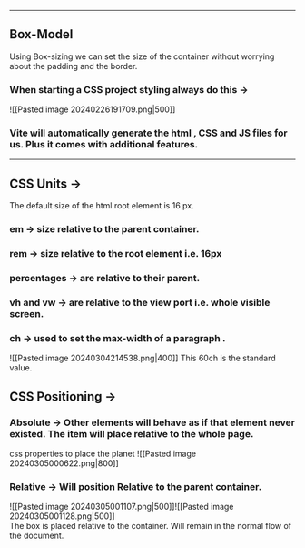 - - -
## Box-Model
Using Box-sizing we can set the size of the container without worrying about the padding and the border.

### When starting a CSS project styling always do this ->
![[Pasted image 20240226191709.png|500]]

### Vite will automatically generate the html , CSS and JS files for us. Plus it comes with additional features.
- - -

## CSS Units ->
The default size of the html root element is 16 px.
### em -> size relative to the parent container.
### rem -> size relative to the root element i.e. 16px 

### percentages -> are relative to their parent.
### vh and vw -> are relative to the view port i.e. whole visible screen.

### ch -> used to set the max-width of a paragraph .
![[Pasted image 20240304214538.png|400]]
This 60ch is the standard value.

## CSS Positioning ->

### Absolute -> Other elements will behave as if that element never existed. The item will place relative to the whole page.
css properties to place the planet 
![[Pasted image 20240305000622.png|800]]

### Relative -> Will position Relative to the parent container.
![[Pasted image 20240305001107.png|500]]![[Pasted image 20240305001128.png|500]]                                              
    The box is placed relative to the container. Will remain in the normal flow of the document.       